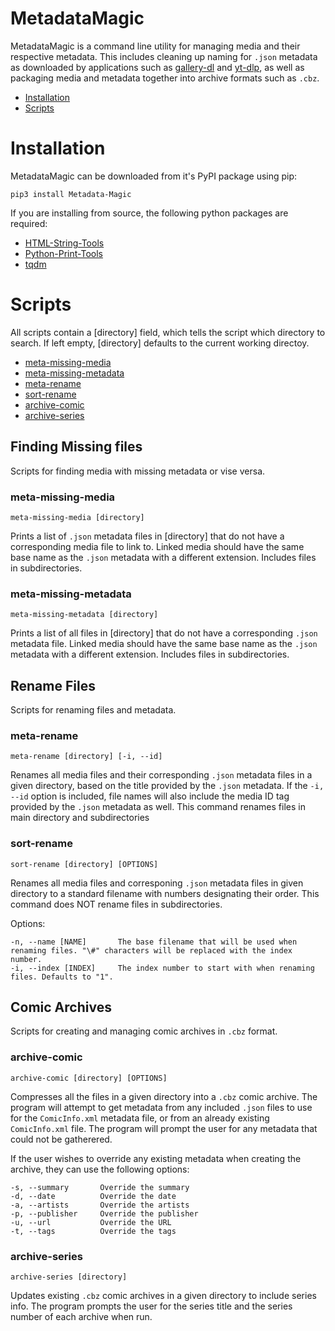 # MetadataMagic

MetadataMagic is a command line utility for managing media and their respective metadata. This includes cleaning up naming for `.json` metadata as downloaded by applications such as [gallery-dl](https://github.com/mikf/gallery-dl) and [yt-dlp](https://github.com/yt-dlp/yt-dlp), as well as packaging media and metadata together into archive formats such as `.cbz`.

- [Installation](#installation)
- [Scripts](#scripts)

# Installation

MetadataMagic can be downloaded from it's PyPI package using pip:

    pip3 install Metadata-Magic

If you are installing from source, the following python packages are required:
* [HTML-String-Tools](https://github.com/Drakovek/HTML-String-Tools)
* [Python-Print-Tools](https://github.com/Drakovek/Python-Print-Tools)
* [tqdm](https://pypi.org/project/tqdm/)

# Scripts

All scripts contain a [directory] field, which tells the script which directory to search.
If left empty, [directory] defaults to the current working directoy.

- [meta-missing-media](#meta-missing-media)
- [meta-missing-metadata](#meta-missing-metadata)
- [meta-rename](#meta-rename)
- [sort-rename](#sort-rename)
- [archive-comic](#archive-comic)
- [archive-series](#archive-series)

## Finding Missing files

Scripts for finding media with missing metadata or vise versa.

### meta-missing-media
    meta-missing-media [directory]

Prints a list of `.json` metadata files in \[directory\] that do not have a corresponding media file to link to.
Linked media should have the same base name as the `.json` metadata with a different extension.
Includes files in subdirectories.

### meta-missing-metadata
    meta-missing-metadata [directory]

Prints a list of all files in \[directory\] that do not have a corresponding `.json` metadata file.
Linked media should have the same base name as the `.json` metadata with a different extension.
Includes files in subdirectories.

## Rename Files

Scripts for renaming files and metadata.

### meta-rename
    meta-rename [directory] [-i, --id]

Renames all media files and their corresponding `.json` metadata files in a given directory, based on the title provided by the `.json` metadata.
If the `-i, --id` option is included, file names will also include the media ID tag provided by the `.json` metadata as well.
This command renames files in main directory and subdirectories

### sort-rename
    sort-rename [directory] [OPTIONS]

Renames all media files and corresponing `.json` metadata files in given directory to a standard filename with numbers designating their order.
This command does NOT rename files in subdirectories.

Options:

    -n, --name [NAME]       The base filename that will be used when renaming files. "\#" characters will be replaced with the index number.
    -i, --index [INDEX]     The index number to start with when renaming files. Defaults to "1".

## Comic Archives

Scripts for creating and managing comic archives in `.cbz` format.

### archive-comic
    archive-comic [directory] [OPTIONS]

Compresses all the files in a given directory into a `.cbz` comic archive. The program will attempt to get metadata from any included `.json` files to use for the `ComicInfo.xml` metadata file, or from an already existing `ComicInfo.xml` file. The program will prompt the user for any metadata that could not be gatherered.

If the user wishes to override any existing metadata when creating the archive, they can use the following options:

    -s, --summary       Override the summary
    -d, --date          Override the date
    -a, --artists       Override the artists
    -p, --publisher     Override the publisher
    -u, --url           Override the URL
    -t, --tags          Override the tags

### archive-series
    archive-series [directory]

Updates existing `.cbz` comic archives in a given directory to include series info. The program prompts the user for the series title and the series number of each archive when run.
